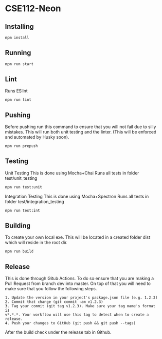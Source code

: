 # CSE112-Neon

## Installing
```bash
npm install
```

## Running 
```bash
npm run start
```

## Lint
  Runs ESlint
```bash
npm run lint
```

## Pushing
Before pushing run this command to ensure that you will not
fail due to silly mistakes. This will run both unit testing
and the linter. (This will be enforced and automated by Husky soon).
```bash
npm run prepush
```

## Testing
Unit Testing
  This is done using Mocha+Chai
  Runs all tests in folder test/unit_testing
  ```bash
  npm run test:unit
  ```

Integration Testing
  This is done using Mocha+Spectron
  Runs all tests in folder test/integration_testing
  ```bash
  npm run test:int
  ```
	
## Building
  To create your own local exe. This will be located
  in a created folder dist which will reside in the
  root dir.
  ```bash
  npm run build
  ```


## Release
  This is done through Gitub Actions. To do so ensure
  that you are making a Pull Request from branch dev
  into master. On top of that you will need to make
  sure that you follow the following steps.
  
    1. Update the version in your project's package.json file (e.g. 1.2.3)
    2. Commit that change (git commit -am v1.2.3)
    3. Tag your commit (git tag v1.2.3). Make sure your tag name's format is
    v*.*.*. Your workflow will use this tag to detect when to create a release.
    4. Push your changes to GitHub (git push && git push --tags)
    
  After the build check under the release tab in Github.

